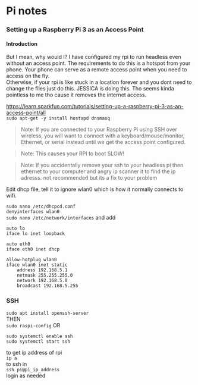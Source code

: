 # Pi notes  

### Setting up a Raspberry Pi 3 as an Access Point  
  
  #### Introduction
  
  But I mean, why would I? I have configured my rpi to run headless even without an access point. The requirements to do this is a hotspot from your phone. Your phone can serve as a remote access point when you need to access on the fly.  
  Otherwise, if your rpi is like stuck in a location forever and you dont need to change the files just do this. JESSICA is doing this. Tho seems kinda pointless to me tho cause it removes the internet access.  
  
https://learn.sparkfun.com/tutorials/setting-up-a-raspberry-pi-3-as-an-access-point/all  
```sudo apt-get -y install hostapd dnsmasq```  

> Note: If you are connected to your Raspberry Pi using SSH over wireless, you will want to connect with a keyboard/mouse/monitor, Ethernet, or serial instead until we get the access point configured.  
  
> Note: This causes your RPI to boot SLOW!

> Note: If you accidentally remove your ssh to your headless pi then ethernet to your computer and angry ip scanner it to find the ip adresss. not recommended but its a fix to your problem
  
Edit dhcp file, tell it to ignore wlan0 which is how it normally connects to wifi.
  
```sudo nano /etc/dhcpcd.conf```  
```denyinterfaces wlan0```  
```sudo nano /etc/network/interfaces``` and add  
```
auto lo
iface lo inet loopback

auto eth0
iface eth0 inet dhcp

allow-hotplug wlan0
iface wlan0 inet static
    address 192.168.5.1
    netmask 255.255.255.0
    network 192.168.5.0
    broadcast 192.168.5.255
```

### SSH
```sudo apt install openssh-server```  
THEN  
```sudo raspi-config``` OR
```
sudo systemctl enable ssh
sudo systemctl start ssh
```  
to get ip address of rpi  
```ip a```  
to ssh in  
```ssh pi@pi_ip_address```  
login as needed

